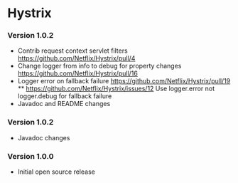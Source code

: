 # Hystrix #

### Version 1.0.2 ###

* Contrib request context servlet filters https://github.com/Netflix/Hystrix/pull/4
* Change logger from info to debug for property changes https://github.com/Netflix/Hystrix/pull/16
* Logger error on fallback failure https://github.com/Netflix/Hystrix/pull/19
** https://github.com/Netflix/Hystrix/issues/12 Use logger.error not logger.debug for fallback failure
* Javadoc and README changes

### Version 1.0.2 ###

* Javadoc changes

### Version 1.0.0 ###

* Initial open source release 
